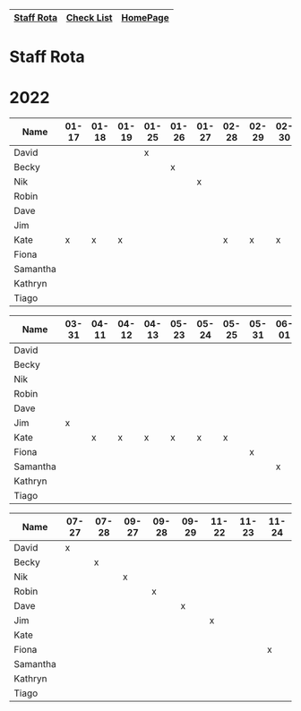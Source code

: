 |[Staff Rota](rota.md)|[Check List](checklist.md)|[HomePage](http://carpentries.ncldata.dev)|
|-|-|-|


# Staff Rota

# 2022

|Name|01-17|01-18|01-19|01-25|01-26|01-27|02-28|02-29|02-30|03-29|03-30|
|-|-|-|-|-|-|-|-|-|-|-|-|
|David   | | | |x| | | | | | | |
|Becky   | | | | |x| | | | | | |
|Nik     | | | | | |x| | | | | |
|Robin   | | | | | | | | | |x| |
|Dave    | | | | | | | | | | |x|
|Jim     | | | | | | | | | | | |
|Kate    |x|x|x| | | |x|x|x| | |
|Fiona   | | | | | | | | | | | |
|Samantha| | | | | | | | | | | |
|Kathryn | | | | | | | | | | | |
|Tiago   | | | | | | | | | | | |

|Name|03-31|04-11|04-12|04-13|05-23|05-24|05-25|05-31|06-01|06-02|07-26|
|-|-|-|-|-|-|-|-|-|-|-|-|
|David   | | | | | | | | | | | |
|Becky   | | | | | | | | | | | |
|Nik     | | | | | | | | | | | |
|Robin   | | | | | | | | | | | |
|Dave    | | | | | | | | | | | |
|Jim     |x| | | | | | | | | | |
|Kate    | |x|x|x|x|x|x| | | | |
|Fiona   | | | | | | | |x| | | |
|Samantha| | | | | | | | |x| | |
|Kathryn | | | | | | | | | |x| |
|Tiago   | | | | | | | | | | |x|

|Name|07-27|07-28|09-27|09-28|09-29|11-22|11-23|11-24|
|-|-|-|-|-|-|-|-|-|
|David   |x| | | | | | | | | | |
|Becky   | |x| | | | | | | | | |
|Nik     | | |x| | | | | | | | |
|Robin   | | | |x| | | | | | | |
|Dave    | | | | |x| | | | | | |
|Jim     | | | | | |x| | | | | |
|Kate    | | | | | | | | | | | |
|Fiona   | | | | | | | |x| | | |
|Samantha| | | | | | | | |x| | |
|Kathryn | | | | | | | | | |x| |
|Tiago   | | | | | | | | | | |x|
